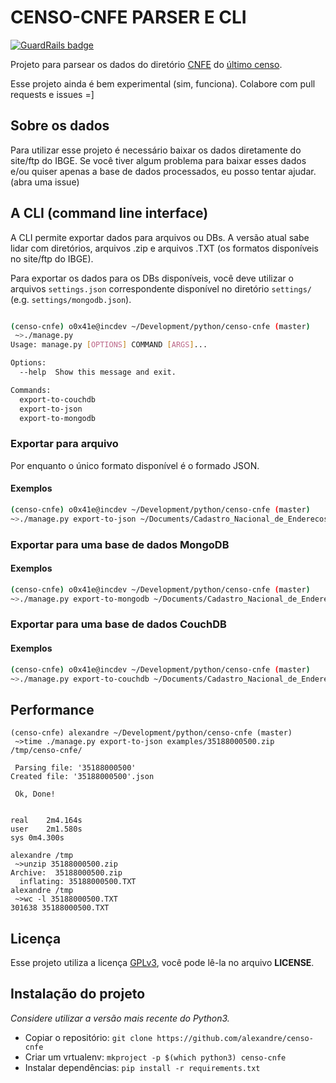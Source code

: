 CENSO-CNFE PARSER E CLI
=======================

[![GuardRails badge](https://badges.production.guardrails.io/alexandre/censo-cnfe.svg)](https://www.guardrails.io)

Projeto para parsear os dados do diretório [CNFE](ftp.ibge.gov.br/Censos/Censo_Demografico_2010/Cadastro_Nacional_de_Enderecos_Fins_Estatisticos/) do [último censo](ftp.ibge.gov.br/Censos/Censo_Demografico_2010/).

Esse projeto ainda é bem experimental (sim, funciona). Colabore com pull requests e issues =]

## Sobre os dados

Para utilizar esse projeto é necessário baixar os dados diretamente do site/ftp do IBGE.
Se você tiver algum problema para baixar esses dados e/ou quiser apenas a base de dados
processados, eu posso tentar ajudar. (abra uma issue)

## A CLI (command line interface)

A CLI permite exportar dados para arquivos ou DBs. A versão atual sabe lidar com diretórios,
arquivos .zip e arquivos .TXT (os formatos disponíveis no site/ftp do IBGE).

Para exportar os dados para os DBs disponíveis, você deve utilizar o arquivos `settings.json`
correspondente disponível no diretório `settings/` (e.g. `settings/mongodb.json`).

```bash

(censo-cnfe) o0x41e@incdev ~/Development/python/censo-cnfe (master)
 ~>./manage.py
Usage: manage.py [OPTIONS] COMMAND [ARGS]...

Options:
  --help  Show this message and exit.

Commands:
  export-to-couchdb
  export-to-json
  export-to-mongodb
```

### Exportar para arquivo

Por enquanto o único formato disponível é o formado JSON.

#### Exemplos

```bash
(censo-cnfe) o0x41e@incdev ~/Development/python/censo-cnfe (master)
~>./manage.py export-to-json ~/Documents/Cadastro_Nacional_de_Enderecos_Fins_Estatisticos/SP/ ~/Documents/censo-cnfe/SP/
```

### Exportar para uma base de dados MongoDB

#### Exemplos

```bash
(censo-cnfe) o0x41e@incdev ~/Development/python/censo-cnfe (master)
~>./manage.py export-to-mongodb ~/Documents/Cadastro_Nacional_de_Enderecos_Fins_Estatisticos/SP/ settings/mongodb.json
```

### Exportar para uma base de dados CouchDB

#### Exemplos

```bash
(censo-cnfe) o0x41e@incdev ~/Development/python/censo-cnfe (master)
~>./manage.py export-to-couchdb ~/Documents/Cadastro_Nacional_de_Enderecos_Fins_Estatisticos/SP/ settings/couchdb.json
```

## Performance

```
(censo-cnfe) alexandre ~/Development/python/censo-cnfe (master)
 ~>time ./manage.py export-to-json examples/35188000500.zip /tmp/censo-cnfe/

 Parsing file: '35188000500'
Created file: '35188000500'.json

 Ok, Done!


real	2m4.164s
user	2m1.580s
sys	0m4.300s
```

```
alexandre /tmp
 ~>unzip 35188000500.zip
Archive:  35188000500.zip
  inflating: 35188000500.TXT
alexandre /tmp
 ~>wc -l 35188000500.TXT
301638 35188000500.TXT
```

## Licença

Esse projeto utiliza a licença [GPLv3](https://en.wikipedia.org/wiki/GNU_General_Public_License#Version_3), você pode lê-la no arquivo __LICENSE__.

## Instalação do projeto

_Considere utilizar a versão mais recente do Python3._

* Copiar o repositório: `git clone https://github.com/alexandre/censo-cnfe`
* Criar um vrtualenv: `mkproject -p $(which python3) censo-cnfe`
* Instalar dependências: `pip install -r requirements.txt`

